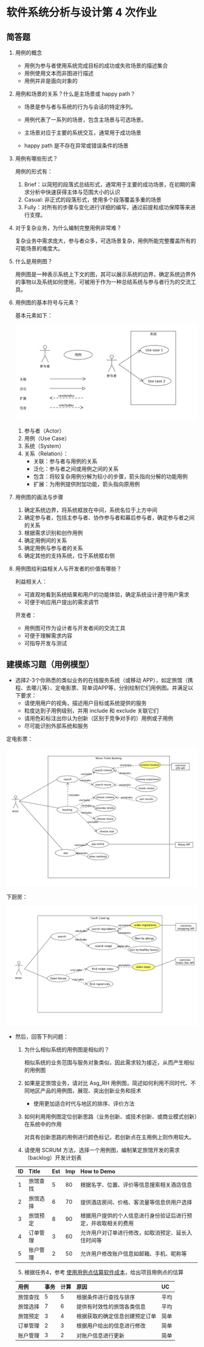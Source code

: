 # 软件系统分析与设计第 4 次作业

## 简答题

1. 用例的概念

   - 用例为参与者使用系统完成目标的成功或失败场景的描述集合
   - 用例使用文本而非图进行描述
   - 用例并非是面向对象的

2. 用例和场景的关系？什么是主场景或 happy path？

   - 场景是参与者与系统的行为与会话的特定序列。

   - 用例代表了一系列的场景，包含主场景与可选场景。
   - 主场景对应于主要的系统交互，通常用于成功场景
   - happy path 是不存在异常或错误条件的场景

3. 用例有哪些形式？

   用例的形式有：

   1. Brief：以简短的段落式总结形式，通常用于主要的成功场景，在初期的需求分析中快速获得主体与范围大小的认识
   2. Casual: 非正式的段落形式，使用多个段落覆盖多重的场景
   3. Fully：对所有的步骤与变化进行详细的编写，通过前提和成功保障等来进行支撑。

4. 对于复杂业务，为什么编制完整用例非常难？

   复杂业务中需求庞大，参与者众多，可选场景复杂，用例所能完整覆盖所有的可能场景的难度大。

5. 什么是用例图？

   用例图是一种表示系统上下文的图，其可以展示系统的边界，确定系统边界外的事物以及系统如何使用，可被用于作为一种总结系统与参与者行为的交流工具。

6. 用例图的基本符号与元素？

   基本元素如下：

   ![](screenshoot/4-1.png)

   1. 参与者（Actor）
   2. 用例（Use Case）
   3. 系统（System）
   4. 关系（Relation）：
      - 关联：参与者与用例的关系
      - 泛化：参与者之间或用例之间的关系
      - 包含：将较复杂用例分解为较小的步骤，箭头指向分解的功能用例
      - 扩展：为用例提供附加功能，箭头指向原用例

7. 用例图的画法与步骤

   1. 确定系统边界，将系统框放在中间，系统名位于上方中间
   2. 确定参与者，包括主参与者、协作参与者和幕后参与者，确定参与者之间的关系
   3. 根据需求识别和创作用例
   4. 确定用例间的关系
   5. 确定用例与参与者的关系
   6. 确定其他的支持系统，位于系统框右侧

8. 用例图给利益相关人与开发者的价值有哪些？

   利益相关人：

   - 可直观地看到系统结果和用户的功能体验，确定系统设计遵守用户需求
   - 可便于响应用户提出的需求调节

   开发者：

   - 用例图可作为设计者与开发者间的交流工具
   - 可便于理解需求内容
   - 可指导开发与测试

## 建模练习题（用例模型）

- 选择2-3个你熟悉的类似业务的在线服务系统（或移动 APP），如定旅馆（携程、去哪儿等）、定电影票、背单词APP等，分别绘制它们用例图。并满足以下要求：
  - 请使用用户的视角，描述用户目标或系统提供的服务
  - 粒度达到子用例级别，并用 include 和 exclude 关联它们
  - 请用色彩标注出你认为创新（区别于竞争对手的）用例或子用例
  - 尽可能识别外部系统和服务

定电影票：

![2](screenshoot/4-2.png)

下厨房：

![3](screenshoot/4-3.png)

- 然后，回答下列问题：

  1. 为什么相似系统的用例图是相似的？
  

     相似系统的业务范围与服务对象类似，因此需求较为接近，从而产生相似的用例图

  2. 如果是定旅馆业务，请对比 Asg_RH 用例图，简述如何利用不同时代、不同地区产品的用例图，展现、突出创新业务和技术
  

     - 使用更加适合时代与地区的排序、评价方法

  3. 如何利用用例图定位创新思路（业务创新、或技术创新、或商业模式创新）在系统中的作用
  

     对具有创新思路的用例进行颜色标记，若创新点在主用例上则作用较大。

  4. 请使用 SCRUM 方法，选择一个用例图，编制某定旅馆开发的需求（backlog）开发计划表
  

  | ID   | Title    | Est  | Imp  | How to Demo                                                  |
  | ---- | -------- | ---- | ---- | ------------------------------------------------------------ |
  | 1    | 旅馆查找 | 5    | 80   | 根据名字、位置、评价等信息搜索相关酒店信息                   |
  | 2    | 旅馆选择 | 6    | 70   | 提供酒店房间、价格、客流量等信息供用户选择                   |
  | 3    | 旅馆预定 | 8    | 90   | 根据用户提供的个人信息进行身份验证后进行预定，并收取相关的费用 |
  | 4    | 订单管理 | 3    | 60   | 允许用户对订单进行修改，如取消预定、延长入住时间等           |
  | 5    | 账户管理 | 2    | 50   | 允许用户修改账户信息如邮箱、手机、昵称等                     |

  5. 根据任务4，参考 [使用用例点估算软件成本](https://www.ibm.com/developerworks/cn/rational/edge/09/mar09/collaris_dekker/index.html)，给出项目用例点的估算
  

  | 用例     | 事务 | 计算 | 原因                           | UC   |
  | -------- | ---- | ---- | ------------------------------ | ---- |
  | 旅馆查找 | 5    | 5    | 根据条件进行查找与排序         | 平均 |
  | 旅馆选择 | 7    | 6    | 提供有时效性的旅馆各类信息     | 平均 |
  | 旅馆预定 | 3    | 4    | 根据获取的确定信息创建预定订单 | 简单 |
  | 订单管理 | 2    | 3    | 根据用户给出的信息进行修改     | 简单 |
  | 账户管理 | 3    | 2    | 对账户信息进行更新             | 简单 |

     